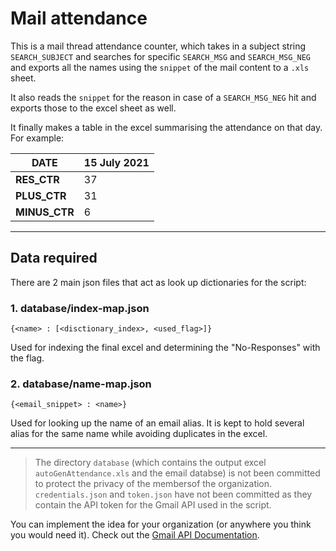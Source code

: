 # Mail attendance

This is a mail thread attendance counter, which takes in a subject string `SEARCH_SUBJECT` and searches for specific `SEARCH_MSG` and `SEARCH_MSG_NEG` and exports all the names using the `snippet` of the mail content to a `.xls` sheet.

It also reads the `snippet` for the reason in case of a `SEARCH_MSG_NEG` hit and exports those to the excel sheet as well.

It finally makes a table in the excel summarising the attendance on that day. For example:

DATE | 15 July 2021
------------ | -------------
**RES_CTR** | 37
**PLUS_CTR** | 31
**MINUS_CTR** | 6

---

## Data required
There are 2 main json files that act as look up dictionaries for the script:

### 1. database/index-map.json 
```
{<name> : [<disctionary_index>, <used_flag>]}
```
Used for indexing the final excel and determining the "No-Responses" with the flag.

### 2. database/name-map.json
```
{<email_snippet> : <name>}
```
Used for looking up the name of an email alias. It is kept to hold several alias for the same name while avoiding duplicates in the excel.

---

> The directory `database` (which contains the output excel `autoGenAttendance.xls` and the email databse) is not been committed to protect the privacy of the membersof the organization. `credentials.json` and `token.json` have not been committed as they contain the API token for the Gmail API used in the script.

You can implement the idea for your organization (or anywhere you think you would need it). Check out the [Gmail API Documentation](https://developers.google.com/gmail/api).
